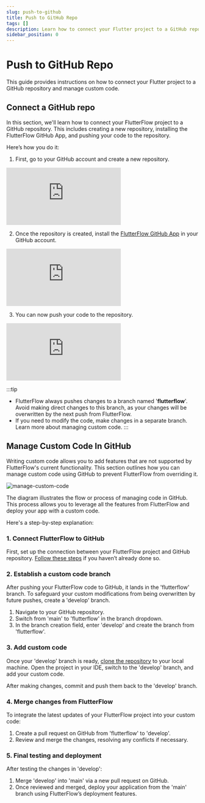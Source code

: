 ```yaml
---
slug: push-to-github
title: Push to GitHub Repo
tags: []
description: Learn how to connect your Flutter project to a GitHub repository and manage custom code.
sidebar_position: 0
---
```


# Push to GitHub Repo

This guide provides instructions on how to connect your Flutter project to a GitHub repository and manage custom code.

## Connect a GitHub repo

In this section, we'll learn how to connect your FlutterFlow project to a GitHub repository. This includes creating a new repository, installing the FlutterFlow GitHub App, and pushing your code to the repository.

Here’s how you do it:

1. First, go to your GitHub account and create a new repository.

<div style={{
    position: 'relative',
    paddingBottom: 'calc(56.67989417989418% + 41px)', // Keeps the aspect ratio and additional padding
    height: 0,
    width: '100%'
}}>
    <iframe 
        src="https://demo.arcade.software/UhBD10h3wufXyozCBFhK?embed&show_copy_link=true"
        title="Sharing a Project with a User"
        style={{
            position: 'absolute',
            top: 0,
            left: 0,
            width: '100%',
            height: '100%',
            colorScheme: 'light'
        }}
        frameborder="0"
        loading="lazy"
        webkitAllowFullScreen
        mozAllowFullScreen
        allowFullScreen
        allow="clipboard-write">
    </iframe>
</div>

2. Once the repository is created, install the [FlutterFlow GitHub App](https://github.com/apps/flutterflow-github-app) in your GitHub account.
    
<div style={{
    position: 'relative',
    paddingBottom: 'calc(56.67989417989418% + 41px)', // Keeps the aspect ratio and additional padding
    height: 0,
    width: '100%'
}}>
    <iframe 
        src="https://demo.arcade.software/bxvvWOrBV7RFzfa2lEDP?embed&show_copy_link=true"
        title="Sharing a Project with a User"
        style={{
            position: 'absolute',
            top: 0,
            left: 0,
            width: '100%',
            height: '100%',
            colorScheme: 'light'
        }}
        frameborder="0"
        loading="lazy"
        webkitAllowFullScreen
        mozAllowFullScreen
        allowFullScreen
        allow="clipboard-write">
    </iframe>
</div>

3. You can now push your code to the repository.

<div style={{
    position: 'relative',
    paddingBottom: 'calc(56.67989417989418% + 41px)', // Keeps the aspect ratio and additional padding
    height: 0,
    width: '100%'
}}>
    <iframe 
        src="https://demo.arcade.software/f6L33Z7nNg7QNKeWQMWg?embed&show_copy_link=true"
        title="Sharing a Project with a User"
        style={{
            position: 'absolute',
            top: 0,
            left: 0,
            width: '100%',
            height: '100%',
            colorScheme: 'light'
        }}
        frameborder="0"
        loading="lazy"
        webkitAllowFullScreen
        mozAllowFullScreen
        allowFullScreen
        allow="clipboard-write">
    </iframe>
</div>

:::tip
- FlutterFlow always pushes changes to a branch named '**flutterflow**'. Avoid making direct changes to this branch, as your changes will be overwritten by the next push from FlutterFlow.
- If you need to modify the code, make changes in a separate branch. Learn more about managing custom code.
:::

## Manage Custom Code In GitHub

Writing custom code allows you to add features that are not supported by FlutterFlow's current functionality. This section outlines how you can manage custom code using GitHub to prevent FlutterFlow from overriding it.

![manage-custom-code](../imgs/manage-custom-code.avif)

The diagram illustrates the flow or process of managing code in GitHub. This process allows you to leverage all the features from FlutterFlow and deploy your app with a custom code.

Here's a step-by-step explanation:

### 1. Connect FlutterFlow to GitHub

First, set up the connection between your FlutterFlow project and GitHub repository. [Follow these steps](#connect-a-github-repo) if you haven’t already done so.

### 2. Establish a custom code branch

After pushing your FlutterFlow code to GitHub, it lands in the 'flutterflow' branch. To safeguard your custom modifications from being overwritten by future pushes, create a 'develop' branch.

1. Navigate to your GitHub repository.
2. Switch from 'main' to 'flutterflow' in the branch dropdown.
3. In the branch creation field, enter 'develop' and create the branch from 'flutterflow'.

### 3. Add custom code

Once your 'develop' branch is ready, [clone the repository](https://docs.github.com/en/repositories/creating-and-managing-repositories/cloning-a-repository) to your local machine. Open the project in your IDE, switch to the 'develop' branch, and add your custom code.

After making changes, commit and push them back to the 'develop' branch.

### 4. Merge changes from FlutterFlow

To integrate the latest updates of your FlutterFlow project into your custom code:

1. Create a pull request on GitHub from 'flutterflow' to 'develop'.
2. Review and merge the changes, resolving any conflicts if necessary.

### 5. Final testing and deployment

After testing the changes in 'develop':

1. Merge 'develop' into 'main' via a new pull request on GitHub.
2. Once reviewed and merged, deploy your application from the 'main' branch using FlutterFlow’s deployment features.